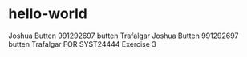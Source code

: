 # hello-world
Joshua Butten 991292697 butten Trafalgar
Joshua Butten
991292697
butten
Trafalgar
FOR SYST24444 Exercise 3
